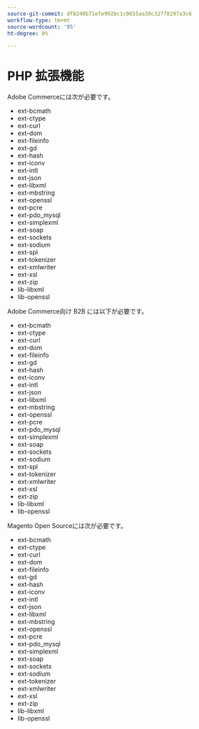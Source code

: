 ```yaml
---
source-git-commit: df8240b71efe992bc1c0655aa30c32778297a3c6
workflow-type: tm+mt
source-wordcount: '95'
ht-degree: 0%

---
```

# PHP 拡張機能

Adobe Commerceには次が必要です。

- ext-bcmath
- ext-ctype
- ext-curl
- ext-dom
- ext-fileinfo
- ext-gd
- ext-hash
- ext-iconv
- ext-intl
- ext-json
- ext-libxml
- ext-mbstring
- ext-openssl
- ext-pcre
- ext-pdo_mysql
- ext-simplexml
- ext-soap
- ext-sockets
- ext-sodium
- ext-spl
- ext-tokenizer
- ext-xmlwriter
- ext-xsl
- ext-zip
- lib-libxml
- lib-openssl

Adobe Commerce向け B2B には以下が必要です。

- ext-bcmath
- ext-ctype
- ext-curl
- ext-dom
- ext-fileinfo
- ext-gd
- ext-hash
- ext-iconv
- ext-intl
- ext-json
- ext-libxml
- ext-mbstring
- ext-openssl
- ext-pcre
- ext-pdo_mysql
- ext-simplexml
- ext-soap
- ext-sockets
- ext-sodium
- ext-spl
- ext-tokenizer
- ext-xmlwriter
- ext-xsl
- ext-zip
- lib-libxml
- lib-openssl

Magento Open Sourceには次が必要です。

- ext-bcmath
- ext-ctype
- ext-curl
- ext-dom
- ext-fileinfo
- ext-gd
- ext-hash
- ext-iconv
- ext-intl
- ext-json
- ext-libxml
- ext-mbstring
- ext-openssl
- ext-pcre
- ext-pdo_mysql
- ext-simplexml
- ext-soap
- ext-sockets
- ext-sodium
- ext-tokenizer
- ext-xmlwriter
- ext-xsl
- ext-zip
- lib-libxml
- lib-openssl
